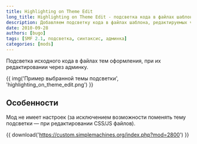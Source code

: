 ```yaml
---
title: Highlighting on Theme Edit
long_title: Highlighting on Theme Edit - подсветка кода в файлах шаблонов
description: Добавляем подсветку кода в файлах шаблона, редактируемых через админку.
date: 2010-09-28
authors: [bugo]
tags: [SMF 2.1, подсветка, синтаксис, админка]
categories: [mods]
---
```


Подсветка исходного кода в файлах тем оформления, при их редактировании через админку.

<!-- more -->

{{ img('Пример выбранной темы подсветки', 'highlighting_on_theme_edit.png') }}

## Особенности

Мод не имеет настроек (за исключением возможности поменять тему подсветки — при редактировании CSS/JS файлов).

{{ download('https://custom.simplemachines.org/index.php?mod=2800') }}
